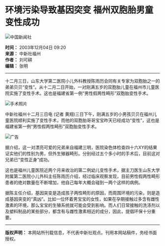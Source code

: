 # 环境污染导致基因突变 福州双胞胎男童变性成功

![中国新闻社](/images/logo2.gif)

**时间：** 2003年12月04日 09:20  
**来源：** 中新社福州  
**作者：** 刘可耕  
**编辑：** 张明

---

十二月三日，山东大学第二医院小儿外科教授陈雨历会同有关专家为双胞胎之一的弟弟贝贝“变性”。从十二月二日开始，一对刚满五岁的双胞胎儿童在福州市儿童医院实施了变性手术。这也是福建省第一例“男性假两性畸形”双胞胎变性手术。

![手术照片](/n/2003-12-04/26/_1070500847_bb.jpg)

中新社福州十二月三日电 (记者 黄翔)三日下午，刚满五岁的小男孩贝贝在福州儿童医院顺利实施了变性手术，而他的双胞胎哥哥宝宝昨天已经成功“变性”，这也是福建省第一例“男性假两性畸形”双胞胎变性手术。

![广告](http://61.135.142.194/ad/360x300.gif)

据介绍，这一对漂亮可爱的兄弟来自福建三明，医院染色体检查四十六XY的结果证实他们的性别为男，但外生殖器畸形。分别经过五个多小时的手术后，目前这对兄弟已“变性正身”成功。

这也是福州儿童医院近两个月来收治的第二例幼儿变性手术，据主刀医生山东大学附属第二医院小儿外科主任陈雨历介绍，经过临床观察发现，目前男性假两性畸形患者的绝对数量在不断增加，他自己每年大概会碰到一两个这样的病例。

据陈主任介绍，基因突变是造成孩子两性畸形的原因，而周围环境的污染，则是造成基因突变的“真凶”。比如一位怀着男宝宝的女性，如果在孕期接触过多含有雌性激素的环境，那么宝宝的生殖系统就可能会受到影响。而人们日常接触的洗涤剂以及塑料制品的某些部分，都含有与雌性激素相近的成分，因此，提倡环保十分重要。

---

**版权声明：** 本网站所刊载信息，不代表中新社观点。刊用本网站稿件，务经书面授权。
<!-- tcd_original_link https://www.chinanews.com.cn/n/2003-12-04/26/376860.html -->
